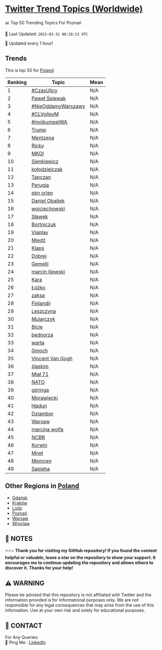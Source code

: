 [Twitter Trend Topics (Worldwide)](https://github.com/ErcinDedeoglu/Twitter-Trend-Topics)
==========


📊 Top 50 Trending Topics For Poznań

📆 Last Updated: `2023-03-31 00:28:23 UTC`

🔧 Updated every 1 hour!


## Trends

This is top 50 for [Poland](</Poland>)

| Ranking | Topic | Mean |
| ------- | ------------ | ------------ |
| 1 | [#CzasUlicy](http://twitter.com/search?q=%23CzasUlicy) | N/A |
| 2 | [Paweł Śpiewak](http://twitter.com/search?q=Pawe%c5%82+%c5%9apiewak) | N/A |
| 3 | [#NieOddamyWarszawy](http://twitter.com/search?q=%23NieOddamyWarszawy) | N/A |
| 4 | [#CLVolleyM](http://twitter.com/search?q=%23CLVolleyM) | N/A |
| 5 | [#mojkumpelWA](http://twitter.com/search?q=%23mojkumpelWA) | N/A |
| 6 | [Trump](http://twitter.com/search?q=Trump) | N/A |
| 7 | [Mentzena](http://twitter.com/search?q=Mentzena) | N/A |
| 8 | [Ricky](http://twitter.com/search?q=Ricky) | N/A |
| 9 | [MKOl](http://twitter.com/search?q=MKOl) | N/A |
| 10 | [Sienkiewicz](http://twitter.com/search?q=Sienkiewicz) | N/A |
| 11 | [kołodziejczak](http://twitter.com/search?q=ko%c5%82odziejczak) | N/A |
| 12 | [Tapczan](http://twitter.com/search?q=Tapczan) | N/A |
| 13 | [Perugia](http://twitter.com/search?q=Perugia) | N/A |
| 14 | [pkn orlen](http://twitter.com/search?q=pkn+orlen) | N/A |
| 15 | [Daniel Obajtek](http://twitter.com/search?q=Daniel+Obajtek) | N/A |
| 16 | [wojciechowski](http://twitter.com/search?q=wojciechowski) | N/A |
| 17 | [Sławek](http://twitter.com/search?q=S%c5%82awek) | N/A |
| 18 | [Bortniczuk](http://twitter.com/search?q=Bortniczuk) | N/A |
| 19 | [Viaplay](http://twitter.com/search?q=Viaplay) | N/A |
| 20 | [Miedź](http://twitter.com/search?q=Mied%c5%ba) | N/A |
| 21 | [Klaps](http://twitter.com/search?q=Klaps) | N/A |
| 22 | [Dobrej](http://twitter.com/search?q=Dobrej) | N/A |
| 23 | [Gemelli](http://twitter.com/search?q=Gemelli) | N/A |
| 24 | [marcin lijewski](http://twitter.com/search?q=marcin+lijewski) | N/A |
| 25 | [Kara](http://twitter.com/search?q=Kara) | N/A |
| 26 | [Łóżko](http://twitter.com/search?q=%c5%81%c3%b3%c5%bcko) | N/A |
| 27 | [zaksa](http://twitter.com/search?q=zaksa) | N/A |
| 28 | [Finlandii](http://twitter.com/search?q=Finlandii) | N/A |
| 29 | [Leszczyna](http://twitter.com/search?q=Leszczyna) | N/A |
| 30 | [Mularczyk](http://twitter.com/search?q=Mularczyk) | N/A |
| 31 | [Bicie](http://twitter.com/search?q=Bicie) | N/A |
| 32 | [bednorza](http://twitter.com/search?q=bednorza) | N/A |
| 33 | [warta](http://twitter.com/search?q=warta) | N/A |
| 34 | [Gmoch](http://twitter.com/search?q=Gmoch) | N/A |
| 35 | [Vincent Van Gogh](http://twitter.com/search?q=Vincent+Van+Gogh) | N/A |
| 36 | [śląskim](http://twitter.com/search?q=%c5%9bl%c4%85skim) | N/A |
| 37 | [Miał 71](http://twitter.com/search?q=Mia%c5%82+71) | N/A |
| 38 | [NATO](http://twitter.com/search?q=NATO) | N/A |
| 39 | [göringa](http://twitter.com/search?q=g%c3%b6ringa) | N/A |
| 40 | [Morawiecki](http://twitter.com/search?q=Morawiecki) | N/A |
| 41 | [hładun](http://twitter.com/search?q=h%c5%82adun) | N/A |
| 42 | [Dziambor](http://twitter.com/search?q=Dziambor) | N/A |
| 43 | [Warsaw](http://twitter.com/search?q=Warsaw) | N/A |
| 44 | [marcina wolfa](http://twitter.com/search?q=marcina+wolfa) | N/A |
| 45 | [NCBR](http://twitter.com/search?q=NCBR) | N/A |
| 46 | [Korwin](http://twitter.com/search?q=Korwin) | N/A |
| 47 | [Mnet](http://twitter.com/search?q=Mnet) | N/A |
| 48 | [Memcen](http://twitter.com/search?q=Memcen) | N/A |
| 49 | [Sapieha](http://twitter.com/search?q=Sapieha) | N/A |



## Other Regions in [Poland](</Poland>)

* [Gdańsk](</Poland/Gdańsk.md>)
* [Kraków](</Poland/Kraków.md>)
* [Lodz](</Poland/Lodz.md>)
* [Poznań](</Poland/Poznań.md>)
* [Warsaw](</Poland/Warsaw.md>)
* [Wroclaw](</Poland/Wroclaw.md>)



## 📝 NOTES

⭐⭐⭐ **Thank you for visiting my GitHub repository! If you found the content helpful or valuable, leave a star on the repository to show your support. It encourages me to continue updating the repository and allows others to discover it. Thanks for your help!**


## ⚠️ WARNING

Please be advised that this repository is not affiliated with Twitter and the information provided is for informational purposes only. We are not responsible for any legal consequences that may arise from the use of this information. Use at your own risk and solely for educational purposes.


## 📨 CONTACT

 For Any Queries:  
            🏓 Ping Me : [LinkedIn](https://www.linkedin.com/in/ercindedeoglu/)
